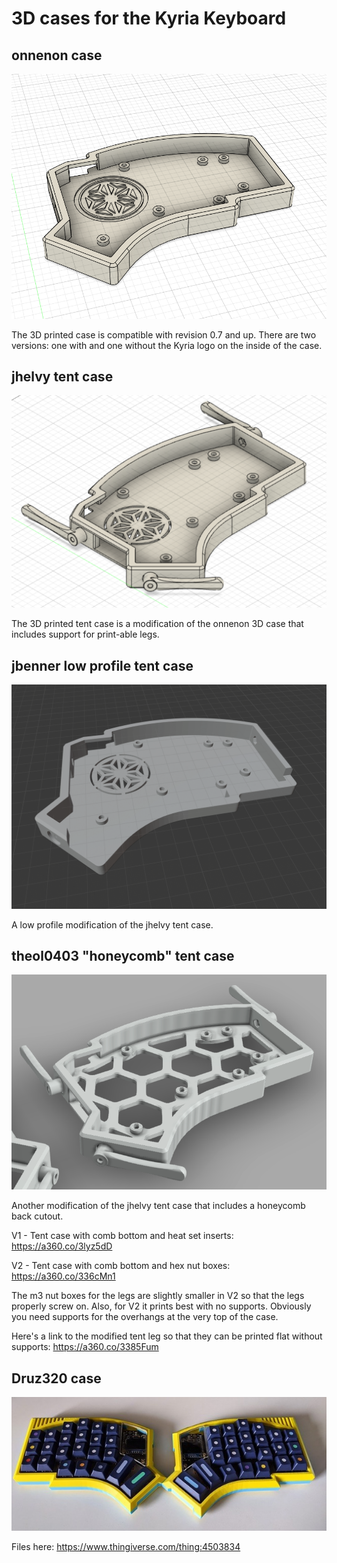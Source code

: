# 3D cases for the Kyria Keyboard

## onnenon case

![Kyria 3D Printed Case](./images/onnenon_case.png)

The 3D printed case is compatible with revision 0.7 and up. There are two versions: one with and one without the Kyria logo on the inside of the case.

## jhelvy tent case

![Kyria 3D Printed Tent Case](./images/jhelvy_tent_case.png)

The 3D printed tent case is a modification of the onnenon 3D case that includes support for print-able legs.

## jbenner low profile tent case

![Kyria 3D Printed Tent Case](./images/jbenner_lowpro_tent_case.png)

A low profile modification of the jhelvy tent case.

## theol0403 "honeycomb" tent case

![Kyria 3D Printed Case](./images/theol0403_honeycomb_tent_case.png)

Another modification of the jhelvy tent case that includes a honeycomb back cutout.

V1 - Tent case with comb bottom and heat set inserts:
https://a360.co/3lyz5dD

V2 - Tent case with comb bottom and hex nut boxes:
https://a360.co/336cMn1

The m3 nut boxes for the legs are slightly smaller in V2 so that the legs properly screw on. Also, for V2 it prints best with no supports. Obviously you need supports for the overhangs at the very top of the case.

Here's a link to the modified tent leg so that they can be printed flat without supports: https://a360.co/3385Fum

## Druz320 case

![Kyria 3D Printed Case](./images/druz320_case.jpg)

Files here: https://www.thingiverse.com/thing:4503834
